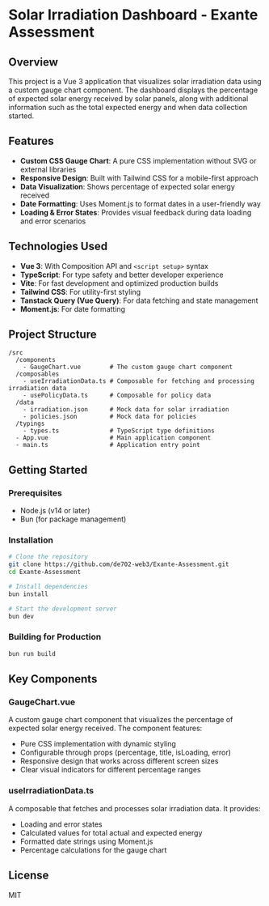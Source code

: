 # Solar Irradiation Dashboard - Exante Assessment

## Overview

This project is a Vue 3 application that visualizes solar irradiation data using a custom gauge chart component. The dashboard displays the percentage of expected solar energy received by solar panels, along with additional information such as the total expected energy and when data collection started.

## Features

- **Custom CSS Gauge Chart**: A pure CSS implementation without SVG or external libraries
- **Responsive Design**: Built with Tailwind CSS for a mobile-first approach
- **Data Visualization**: Shows percentage of expected solar energy received
- **Date Formatting**: Uses Moment.js to format dates in a user-friendly way
- **Loading & Error States**: Provides visual feedback during data loading and error scenarios

## Technologies Used

- **Vue 3**: With Composition API and `<script setup>` syntax
- **TypeScript**: For type safety and better developer experience
- **Vite**: For fast development and optimized production builds
- **Tailwind CSS**: For utility-first styling
- **Tanstack Query (Vue Query)**: For data fetching and state management
- **Moment.js**: For date formatting

## Project Structure

```
/src
  /components
    - GaugeChart.vue        # The custom gauge chart component
  /composables
    - useIrradiationData.ts # Composable for fetching and processing irradiation data
    - usePolicyData.ts      # Composable for policy data
  /data
    - irradiation.json      # Mock data for solar irradiation
    - policies.json         # Mock data for policies
  /typings
    - types.ts              # TypeScript type definitions
  - App.vue                 # Main application component
  - main.ts                 # Application entry point
```

## Getting Started

### Prerequisites

- Node.js (v14 or later)
- Bun (for package management)

### Installation

```bash
# Clone the repository
git clone https://github.com/de702-web3/Exante-Assessment.git
cd Exante-Assessment

# Install dependencies
bun install

# Start the development server
bun dev
```

### Building for Production

```bash
bun run build
```

## Key Components

### GaugeChart.vue

A custom gauge chart component that visualizes the percentage of expected solar energy received. The component features:

- Pure CSS implementation with dynamic styling
- Configurable through props (percentage, title, isLoading, error)
- Responsive design that works across different screen sizes
- Clear visual indicators for different percentage ranges

### useIrradiationData.ts

A composable that fetches and processes solar irradiation data. It provides:

- Loading and error states
- Calculated values for total actual and expected energy
- Formatted date strings using Moment.js
- Percentage calculations for the gauge chart

## License

MIT
